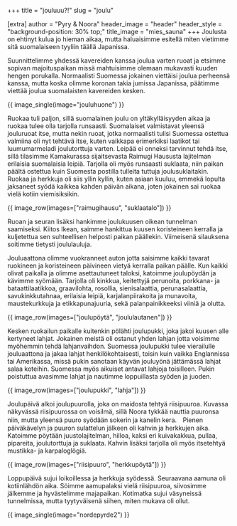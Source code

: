 +++
title = "jouluuu?!"
slug = "joulu"

[extra]
author = "Pyry & Noora"
header_image = "header"
header_style = "background-position: 30% top;"
title_image = "mies_sauna"
+++
Joulusta on ehtinyt kulua jo hieman aikaa, mutta haluaisimme esitellä miten vietimme sitä suomalaiseen tyyliin täällä Japanissa.

Suunnittelimme yhdessä kavereiden kanssa joulua varten ruoat ja etsimme sopivan majoituspaikan missä mahtuisimme olemaan mukavasti kuuden hengen porukalla.
Normaalisti Suomessa jokainen viettäisi joulua perheensä kanssa, mutta koska olimme koronan takia jumissa Japanissa, päätimme viettää joulua suomalaisten kavereiden kesken. 

<!-- more -->


{{ image_single(image="jouluhuone") }}

Ruokaa tuli paljon, sillä suomalainen joulu on yltäkylläisyyden aikaa ja ruokaa tulee olla tarjolla runsaasti. Suomalaiset valmistavat yleensä jouluruoat itse, mutta nekin ruoat, jotka normaalisti tulisi Suomessa ostettua valmiina oli nyt tehtävä itse, kuten vaikkapa erimerkiksi laatikot tai luumumarmeladi joulutorttuja varten. 
Leipää ei onneksi tarvinnut tehdä itse, sillä tilasimme Kamakurassa sijaitsevasta Raimugi Haususta lajitelman erilaisia suomalaisia leipiä.
Tarjolla oli myös runsaasti suklaata, niin paikan päältä ostettua kuin Suomesta postilla tulleita tuttuja joulusuklaitakin.
Ruokaa ja herkkuja oli siis yllin kyllin, kuten asiaan kuuluu, emmekä lopulta jaksaneet syödä kaikkea kahden päivän aikana, joten jokainen sai ruokaa vielä kotiin viemisiksikin.

{{ image_row(images=["raimugihausu", "suklaatalo"]) }}

Ruoan ja seuran lisäksi hankimme joulukuusen oikean tunnelman saamiseksi. Kiitos Ikean, saimme hankittua kuusen koristeineen kerralla ja kuljetettua sen suhteellisen helposti paikan päällekin. Viimeisenä silauksena soitimme tietysti joululauluja. 

Jouluaattona olimme vuokranneet auton jotta saisimme kaikki tavarat ruokineen ja koristeineen päivineen vietyä kerralla paikan päälle. Kun kaikki olivat paikalla ja olimme asettautuneet taloksi, katoimme joulupöydän ja kävimme syömään. Tarjolla oli kinkkua, keitettyjä perunoita, porkkana- ja bataattilaatikkoa, graavilohta, rosollia, sienisalaattia, perunasalaattia, savukinkkutahnaa, erilaisia leipiä, karjalanpiirakoita ja munavoita, maustekurkkuja ja etikkapunajuuria, sekä palanpainikkeeksi viiniä ja olutta.

{{ image_row(images=["joulupöytä", "joululautanen"]) }}

Kesken ruokailun paikalle kuitenkin pölähti joulupukki, joka jakoi kuusen alle kertyneet lahjat. Jokainen meistä oli ostanut yhden lahjan jotta voisimme myöhemmin tehdä lahjanvaihdon. Suomessa joulupukki tulee vierailulle jouluaattona ja jakaa lahjat henkilökohtaisesti,  toisin kuin vaikka Englannissa tai Amerikassa, missä pukin sanotaan käyvän jouluyönä jättämässä lahjat salaa koteihin. Suomessa myös aikuiset antavat lahjoja toisilleen. Pukin poistuttua avasimme lahjat ja nautimme loppuillasta syöden ja juoden.

{{ image_row(images=["joulupukki", "lahja"]) }}

Joulupäivä alkoi joulupuurolla, joka on maidosta tehtyä riisipuuroa. Kuvassa näkyvässä riisipuurossa on voisilmä, sillä Noora tykkää nauttia puuronsa niin, mutta yleensä puuro syödään sokerin ja kanelin kera.　Pienen päiväkävelyn ja puuron sulattelun jälkeen oli kahvin ja herkkujen aika. Katoimme pöytään juustolajitelman, hilloa, kaksi eri kuivakakkua, pullaa, pipareita, joulutorttuja ja suklaata. Kahvin lisäksi tarjolla oli myös itsetehtyä mustikka- ja karpaloglögiä.

{{ image_row(images=["riisipuuro", "herkkupöytä"]) }}

Loppupäivä sujui loikoillessa ja herkkuja syödessä. Seuraavana aamuna oli kotiinlähdön aika. Söimme aamupalaksi vielä riisipuuroa, siivosimme jälkemme ja hyvästelimme majapaikan. Kotimatka sujui väsyneissä tunnelmissa, mutta tyytyväisenä siihen, miten mukava oli ollut.

{{ image_single(image="nordepyrde2") }}